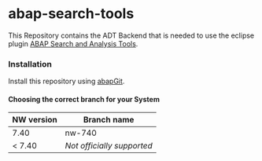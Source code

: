 # abap-search-tools

This Repository contains the ADT Backend that is needed to use the eclipse plugin [ABAP Search and Analysis Tools](https://github.com/DevEpos/eclipse-adt-plugins/tree/main/features/search-tools).

### Installation

Install this repository using [abapGit](https://github.com/abapGit/abapGit#abapgit).

#### Choosing the correct branch for your System

NW version|Branch name
----------|-----------
7.40|nw-740
< 7.40|*Not officially supported*
